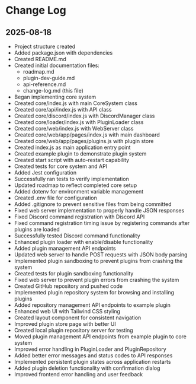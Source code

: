 # Change Log

## 2025-08-18

- Project structure created
- Added package.json with dependencies
- Created README.md
- Created initial documentation files:
  - roadmap.md
  - plugin-dev-guide.md
  - api-reference.md
  - change-log.md (this file)
- Began implementing core system
- Created core/index.js with main CoreSystem class
- Created core/api/index.js with API class
- Created core/discord/index.js with DiscordManager class
- Created core/loader/index.js with PluginLoader class
- Created core/web/index.js with WebServer class
- Created core/web/app/pages/index.js with main dashboard
- Created core/web/app/pages/plugins.js with plugin store
- Created index.js as main application entry point
- Created example plugin to demonstrate plugin system
- Created start script with auto-restart capability
- Created tests for core system and API
- Added Jest configuration
- Successfully ran tests to verify implementation
- Updated roadmap to reflect completed core setup
- Added dotenv for environment variable management
- Created .env file for configuration
- Added .gitignore to prevent sensitive files from being committed
- Fixed web server implementation to properly handle JSON responses
- Fixed Discord command registration with Discord API
- Fixed command registration timing issue by registering commands after plugins are loaded
- Successfully tested Discord command functionality
- Enhanced plugin loader with enable/disable functionality
- Added plugin management API endpoints
- Updated web server to handle POST requests with JSON body parsing
- Implemented plugin sandboxing to prevent plugins from crashing the system
- Created tests for plugin sandboxing functionality
- Fixed web server to prevent plugin errors from crashing the system
- Created GitHub repository and pushed code
- Implemented plugin repository system for browsing and installing plugins
- Added repository management API endpoints to example plugin
- Enhanced web UI with Tailwind CSS styling
- Created layout component for consistent navigation
- Improved plugin store page with better UI
- Created local plugin repository server for testing
- Moved plugin management API endpoints from example plugin to core system
- Improved error handling in PluginLoader and PluginRepository
- Added better error messages and status codes to API responses
- Implemented persistent plugin states across application restarts
- Added plugin deletion functionality with confirmation dialog
- Improved frontend error handling and user feedback